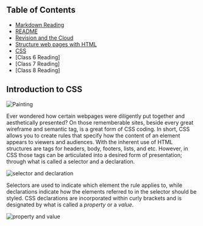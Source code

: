 ## Table of Contents

- [Markdown Reading](markdown.md)
- [README](README.md)
- [Revision and the Cloud](revisions-and-the-cloud.md)
- [Structure web pages with HTML](structurehtml.md)
- [CSS](css.md)
- [Class 6 Reading]
- [Class 7 Reading]
- [Class 8 Reading]

## Introduction to CSS

![Painting](https://i.ytimg.com/vi/TBAgFqvSmVM/maxresdefault.jpg)

Ever wondered how certain webpages were diligently put together and aesthetically presented? On those rememberable sites, beside every great wireframe and semantic tag, is a great form of CSS coding. In short, CSS allows you to create rules that specify how the content of an element appears to viewers and audiences. With the inherent use of HTML structures are tags for headers, body, footers, lists, and etc. However, in CSS those tags can be articulated into a desired form of presentation; through what is called a selector and a declaration.

![selector and declaration](https://cdn.tutsplus.com/webdesign/authors/ian-yates/css-best-selector-declaration.png)

Selectors are used to indicate which element the rule applies to, while declarations indicate how the elements referred to in the selector should be styled. CSS declarations are incorporated within curly brackets and is designated by what is called a _property_ or a _value_.

![property and value](https://external-content.duckduckgo.com/iu/?u=https%3A%2F%2Fcssworkshop.files.wordpress.com%2F2015%2F03%2Fcss-declaration.png&f=1&nofb=1)

